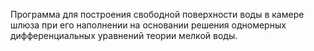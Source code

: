 Программа для построения свободной поверхности воды в камере шлюза при его наполнении на основании решения 
одномерных дифференциальных уравнений теории мелкой воды.
